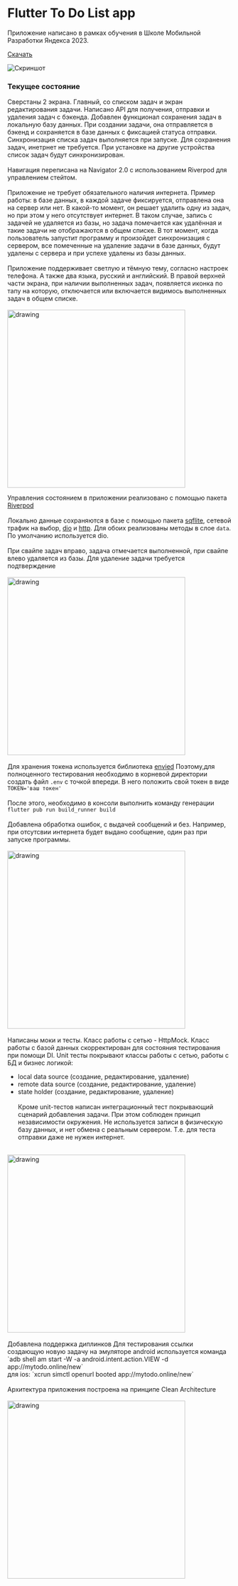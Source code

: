 # Flutter To Do List app

Приложение написано в рамках обучения в Школе Мобильной Разработки Яндекса 2023.

[Скачать](https://github.com/smirnovdevel/to_do_list/releases/download/v.1.0.0-todo/app-release.apk)

![Скриншот](https://github.com/smirnovdevel/to_do_list/assets/122177529/4dd42411-f173-4a12-9207-1cecf4db4577)

### Текущее состояние

Сверстаны 2 экрана. Главный, со списком задач и экран редактирования задачи. Написано API для получения, отправки и удаления задач с бэкенда. Добавлен функционал сохранения задач в локальную базу данных. При создании задачи, она отправляется в бэкенд и сохраняется в базе данных с фиксацией статуса отправки. Синхронизация списка задач выполняется при запуске. Для сохранения задач, инетрнет не требуется. При установке на другие устройства список задач будут синхронизирован.
<br><br>
Навигация переписана на Navigator 2.0 с использованием Riverpod для управлением стейтом.
<br><br>
Приложение не требует обязательного наличия интернета. Пример работы: в базе данных, в каждой задаче фиксируется, отправлена она на сервер или нет. В какой-то момент, он решает удалить одну из задач, но при этом у него отсутствует интернет. В таком случае, запись с задачей не удаляется из базы, но задача помечается как удалённая и такие задачи не отображаются в общем списке. В тот момент, когда пользователь запустит программу и произойдет синхронизация с сервером, все помеченные на удаление задачи в базе данных, будут удалены с сервера и при успехе удалены из базы данных.
<br><br>
Приложение поддерживает светлую и тёмную тему, согласно настроек телефона. А также два языка, русский и английский. В правой верхней части экрана, при наличии выполненных задач, появляется иконка по тапу на которую, отключается или включается видимось выполненных задач в общем списке. 
<br><br>
<img src="https://github.com/smirnovdevel/to_do_list/assets/122177529/ddd16adb-c1a4-47a6-b4b0-01507c2a357a" alt="drawing" width="400"/>

Управления состоянием в приложении реализовано с помощью пакета [Riverpod](https://pub.dev/packages/riverpod)
<br><br>
Локально данные сохраняются в базе с помощью пакета [sqflite](https://pub.dev/packages/sqflite), сетевой трафик на выбор, [dio](https://pub.dev/packages/dio) и [http](https://pub.dev/packages/http). Для обоих реализованы методы в слое `data`. По умолчанию используется dio.
<br><br>
При свайпе задач вправо, задача отмечается выполненной, при свайпе влево удаляется из базы. Для удаление задачи требуется подтверждение
<br><br>
<img src="https://github.com/smirnovdevel/to_do_list/assets/122177529/6cd9e65e-fb51-4c1c-81b1-86c19b793343" alt="drawing" width="400"/>
<br><br>
Для хранения токена используется библиотека [envied](https://pub.dev/packages/envied) Поэтому,для полноценного тестирования необходимо в корневой директории создать файл `.env` с точкой впереди. В него положить свой токен в виде `TOKEN='ваш токен'` 
<br><br>
После этого, необходимо в консоли выполнить команду генерации `flutter pub run build_runner build`
<br><br>
Добавлена обработка ошибок, с выдачей сообщений и без. Например, при отсутсвии интернета будет выдано сообщение, один раз при запуске программы.
<br><br>
<img src="https://github.com/smirnovdevel/to_do_list/assets/122177529/1ecf2bb6-7cc4-4904-95e9-98392858804f" alt="drawing" width="400"/>
<br><br>
Написаны моки и тесты. Класс работы с сетью - HttpMock. Класс работы с базой данных скорректирован для состояния тестирования при помощи DI.
Unit тесты покрывают классы работы с сетью, работы с БД и бизнес логикой:
- local data source (создание, редактирование, удаление)
- remote data source (создание, редактирование, удаление)
- state holder (создание, редактирование, удаление)
<br><br>
Кроме unit-тестов написан интеграционный тест покрывающий сценарий добавления задачи. При этом соблюден принцип независимости окружения. Не используется записи в физическую базу данных, и нет обмена с реальным сервером. Т.е. для теста отправки даже не нужен интернет.
<br><br>
<img src="https://github.com/smirnovdevel/to_do_list/assets/122177529/8ca80802-bce0-4489-8f2f-3a9588f243b5" alt="drawing" width="400"/>
<br><br>
Добавлена поддержка диплинков
Для тестирования ссылки создающую новую задачу на эмуляторе android используется команда <br>`adb shell am start -W -a android.intent.action.VIEW -d app://mytodo.online/new` <br>для ios: `xcrun simctl openurl booted app://mytodo.online/new`
<br><br>
Архитектура приложения построена на принципе Clean Architecture
<br><br>

<img src="https://github.com/smirnovdevel/to_do_list/assets/122177529/c847de1d-1dc9-4e29-ba82-67e763603701" alt="drawing" width="400"/>
